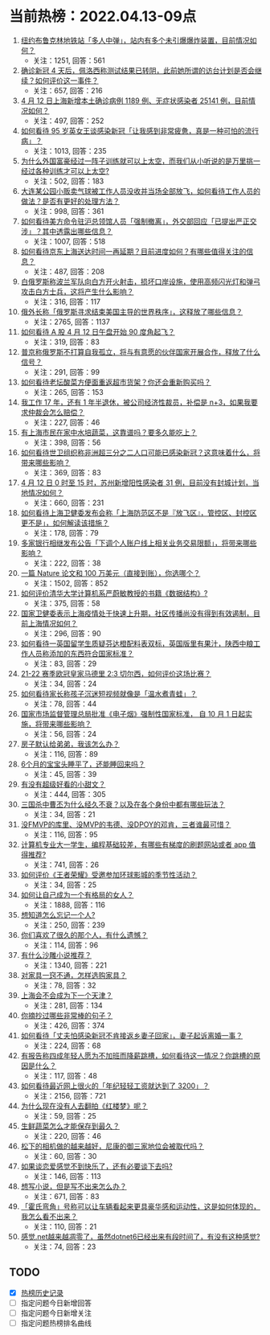 # 当前热榜：2022.04.13-09点
1. [纽约布鲁克林地铁站「多人中弹」，站内有多个未引爆爆炸装置，目前情况如何？](https://www.zhihu.com/question/527561993)
    * 关注：1251, 回答：561
2. [确诊新冠 4 天后，佩洛西称测试结果已转阴，此前她所谓的访台计划是否会继续？如何评价这一事件？](https://www.zhihu.com/question/527449969)
    * 关注：657, 回答：216
3. [4 月 12 日上海新增本土确诊病例 1189 例、无症状感染者 25141 例，目前情况如何？](https://www.zhihu.com/question/527624299)
    * 关注：497, 回答：252
4. [如何看待 95 岁英女王谈感染新冠「让我感到非常疲惫，真是一种可怕的流行病」？](https://www.zhihu.com/question/527314657)
    * 关注：1013, 回答：235
5. [为什么外国富豪经过一阵子训练就可以上太空，而我们从小听说的是万里挑一经过各种训练才可以上太空?](https://www.zhihu.com/question/527114023)
    * 关注：502, 回答：183
6. [大连某公园小贩卖气球被工作人员没收并当场全部放飞，如何看待工作人员的做法？是否有更好的处理方法？](https://www.zhihu.com/question/527301206)
    * 关注：998, 回答：361
7. [如何看待美方命令驻沪总领馆人员「强制撤离」，外交部回应「已提出严正交涉」？其中透露出哪些信息？](https://www.zhihu.com/question/527498647)
    * 关注：1007, 回答：518
8. [如何看待京东上海送达时间一再延期？目前进度如何？有哪些值得关注的信息？](https://www.zhihu.com/question/527466928)
    * 关注：487, 回答：208
9. [白俄罗斯称波兰军队向白方开火射击，损坏口岸设施，使用高频闪光灯和弹弓攻击白方士兵，这将产生什么影响？](https://www.zhihu.com/question/527439757)
    * 关注：316, 回答：117
10. [俄外长称「俄罗斯寻求结束美国主导的世界秩序」，这释放了哪些信息？](https://www.zhihu.com/question/527455034)
    * 关注：2765, 回答：1137
11. [如何看待 A 股 4 月 12 日午盘开始 90 度角起飞？](https://www.zhihu.com/question/527479955)
    * 关注：319, 回答：83
12. [普京称俄罗斯不打算自我孤立，将与有意愿的伙伴国家开展合作，释放了什么信号？](https://www.zhihu.com/question/527519623)
    * 关注：291, 回答：99
13. [如何看待老坛酸菜方便面重返超市货架？你还会重新购买吗？](https://www.zhihu.com/question/527515767)
    * 关注：265, 回答：153
14. [我工作 17 年，还有 1 年半退休，被公司经济性裁员，补偿是 n+3，如果我要求仲裁会怎么赔偿？](https://www.zhihu.com/question/511779495)
    * 关注：227, 回答：46
15. [有上海市民在家中水培蔬菜，这靠谱吗？要多久能吃上？](https://www.zhihu.com/question/526887934)
    * 关注：398, 回答：56
16. [如何看待世卫组织称非洲超三分之二人口可能已感染新冠？这意味着什么，将带来哪些影响？](https://www.zhihu.com/question/526667520)
    * 关注：369, 回答：83
17. [4 月 12 日 0 时至 15 时，苏州新增阳性感染者 31 例，目前没有封城计划，当地情况如何？](https://www.zhihu.com/question/527512560)
    * 关注：660, 回答：231
18. [如何看待上海卫健委发布会称「上海防范区不是『放飞区』，管控区、封控区更不是」，如何解读该措施？](https://www.zhihu.com/question/527484247)
    * 关注：178, 回答：79
19. [多家银行相继发布公告「下调个人账户线上相关业务交易限额」，将带来哪些影响？](https://www.zhihu.com/question/527510041)
    * 关注：222, 回答：38
20. [一篇 Nature 论文和 100 万美元（直接到账），你选哪个？](https://www.zhihu.com/question/452216513)
    * 关注：1502, 回答：852
21. [如何评价清华大学计算机系严蔚敏教授的书籍《数据结构》?](https://www.zhihu.com/question/266314173)
    * 关注：375, 回答：58
22. [国家卫健委表示上海疫情处于快速上升期，社区传播尚没有得到有效遏制，目前上海情况如何？](https://www.zhihu.com/question/527496021)
    * 关注：296, 回答：90
23. [如何看待一英国留学生质疑芬达橙配料表双标，英国版里有果汁，陕西中粮工作人员称添加的东西符合国家标准？](https://www.zhihu.com/question/527348464)
    * 关注：83, 回答：29
24. [21-22 赛季欧冠皇家马德里 2:3 切尔西，如何评价这场比赛？](https://www.zhihu.com/question/527617412)
    * 关注：34, 回答：24
25. [如何看待家长称孩子沉迷短视频就像是「温水煮青蛙」？](https://www.zhihu.com/question/527433463)
    * 关注：78, 回答：44
26. [国家市场监督管理总局批准《电子烟》强制性国家标准， 自 10 月 1 日起实施，将带来哪些影响？](https://www.zhihu.com/question/527532672)
    * 关注：56, 回答：24
27. [房子默认给弟弟，我该怎么办？](https://www.zhihu.com/question/382773413)
    * 关注：116, 回答：89
28. [6个月的宝宝头睡平了，还能睡回来吗？](https://www.zhihu.com/question/522599151)
    * 关注：45, 回答：39
29. [有没有超级好看的小甜文？](https://www.zhihu.com/question/506973436)
    * 关注：444, 回答：305
30. [三国杀中曹丕为什么经久不衰？以及在各个身份中都有哪些玩法？](https://www.zhihu.com/question/521832186)
    * 关注：34, 回答：21
31. [没FMVP的库里、没MVP的韦德、没DPOY的邓肯，三者谁最可惜？](https://www.zhihu.com/question/376768585)
    * 关注：116, 回答：95
32. [计算机专业大一学生，编程基础较差，有哪些有梯度的刷题网站或者 app 值得推荐?](https://www.zhihu.com/question/379919726)
    * 关注：741, 回答：26
33. [如何评价《王者荣耀》受邀参加环球影城的季节性活动？](https://www.zhihu.com/question/526700752)
    * 关注：34, 回答：25
34. [如何让自己成为一个有格局的女人？](https://www.zhihu.com/question/39114507)
    * 关注：1888, 回答：116
35. [想知道怎么忘记一个人?](https://www.zhihu.com/question/523274666)
    * 关注：250, 回答：239
36. [你们喜欢了很久的那个人，有什么遗憾？](https://www.zhihu.com/question/526486634)
    * 关注：114, 回答：96
37. [有什么沙雕小说推荐？](https://www.zhihu.com/question/376870687)
    * 关注：1340, 回答：221
38. [对家具一窍不通，怎样选购家具？](https://www.zhihu.com/question/422641409)
    * 关注：78, 回答：32
39. [上海会不会成为下一个天津？](https://www.zhihu.com/question/517929844)
    * 关注：281, 回答：134
40. [你摘抄过哪些非常棒的句子？](https://www.zhihu.com/question/515691621)
    * 关注：426, 回答：374
41. [如何看待「丈夫怕感染新冠不肯接返乡妻子回家」，妻子起诉离婚一事？](https://www.zhihu.com/question/527430486)
    * 关注：224, 回答：68
42. [有报告称四成年轻人愿为不加班而降薪跳槽，如何看待这一情况？你跳槽的原因是什么？](https://www.zhihu.com/question/525026215)
    * 关注：117, 回答：48
43. [如何看待最近网上很火的「年纪轻轻工资就达到了 3200」？](https://www.zhihu.com/question/520535266)
    * 关注：2156, 回答：721
44. [为什么现在没有人去翻拍《红楼梦》呢？](https://www.zhihu.com/question/527140172)
    * 关注：59, 回答：25
45. [生鲜蔬菜怎么才能保存到最久？](https://www.zhihu.com/question/346306026)
    * 关注：220, 回答：46
46. [松下的相机做的越来越好，尼康的御三家地位会被取代吗？](https://www.zhihu.com/question/507295341)
    * 关注：60, 回答：30
47. [如果谈恋爱感觉不到快乐了，还有必要谈下去吗?](https://www.zhihu.com/question/527425695)
    * 关注：146, 回答：113
48. [想写小说，但是写不出来怎么办？](https://www.zhihu.com/question/510399128)
    * 关注：671, 回答：83
49. [「霍氏弯角」号称可以让车辆看起来更具豪华感和运动性，这是如何体现的，我怎么看不出来？](https://www.zhihu.com/question/524840062)
    * 关注：110, 回答：21
50. [感觉.net越来越凋零了，虽然dotnet6已经出来有段时间了，有没有这种感觉?](https://www.zhihu.com/question/526980501)
    * 关注：74, 回答：23
## TODO
* [x] [热榜历史记录](hot_history/AllHot.md)
* [ ] 指定问题今日新增回答
* [ ] 指定问题今日新增关注
* [ ] 指定问题热榜排名曲线
